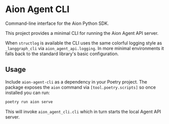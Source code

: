 # Aion Agent CLI

Command-line interface for the Aion Python SDK.

This project provides a minimal CLI for running the Aion Agent API server.

When ``structlog`` is available the CLI uses the same colorful logging style as
``_langgraph_cli`` via ``aion_agent_api.logging``. In more minimal
environments it falls back to the standard library's basic configuration.

## Usage

Include ``aion-agent-cli`` as a dependency in your Poetry project. The
package exposes the ``aion`` command via ``[tool.poetry.scripts]`` so once
installed you can run:

```bash
poetry run aion serve
```

This will invoke ``aion_agent_cli.cli`` which in turn starts the local Agent
API server.
